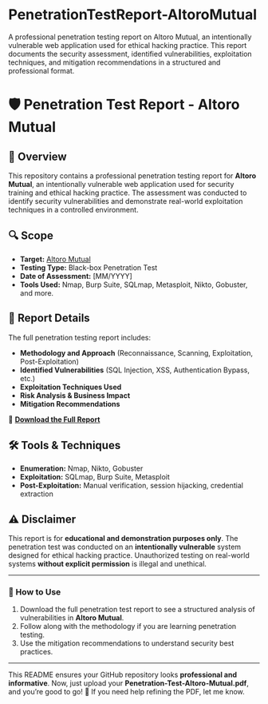 # PenetrationTestReport-AltoroMutual
A professional penetration testing report on Altoro Mutual, an intentionally vulnerable web application used for ethical hacking practice. This report documents the security assessment, identified vulnerabilities, exploitation techniques, and mitigation recommendations in a structured and professional format.


# 🛡️ Penetration Test Report - Altoro Mutual

## 📌 Overview
This repository contains a professional penetration testing report for **Altoro Mutual**, an intentionally vulnerable web application used for security training and ethical hacking practice. The assessment was conducted to identify security vulnerabilities and demonstrate real-world exploitation techniques in a controlled environment.

## 🔍 Scope
- **Target:** [Altoro Mutual](http://testfire.net)  
- **Testing Type:** Black-box Penetration Test  
- **Date of Assessment:** [MM/YYYY]  
- **Tools Used:** Nmap, Burp Suite, SQLmap, Metasploit, Nikto, Gobuster, and more.  

## 📂 Report Details
The full penetration testing report includes:
- **Methodology and Approach** (Reconnaissance, Scanning, Exploitation, Post-Exploitation)  
- **Identified Vulnerabilities** (SQL Injection, XSS, Authentication Bypass, etc.)  
- **Exploitation Techniques Used**  
- **Risk Analysis & Business Impact**  
- **Mitigation Recommendations**  

📄 **[Download the Full Report](./Penetration-Test-Altoro-Mutual.pdf)**  

## 🛠 Tools & Techniques
- **Enumeration:** Nmap, Nikto, Gobuster  
- **Exploitation:** SQLmap, Burp Suite, Metasploit  
- **Post-Exploitation:** Manual verification, session hijacking, credential extraction  

## ⚠️ Disclaimer
This report is for **educational and demonstration purposes only**. The penetration test was conducted on an **intentionally vulnerable** system designed for ethical hacking practice. Unauthorized testing on real-world systems **without explicit permission** is illegal and unethical.

---

### 📢 How to Use
1. Download the full penetration test report to see a structured analysis of vulnerabilities in **Altoro Mutual**.  
2. Follow along with the methodology if you are learning penetration testing.  
3. Use the mitigation recommendations to understand security best practices.  

---

This README ensures your GitHub repository looks **professional and informative**. Now, just upload your **Penetration-Test-Altoro-Mutual.pdf**, and you’re good to go! 🚀 If you need help refining the PDF, let me know.
